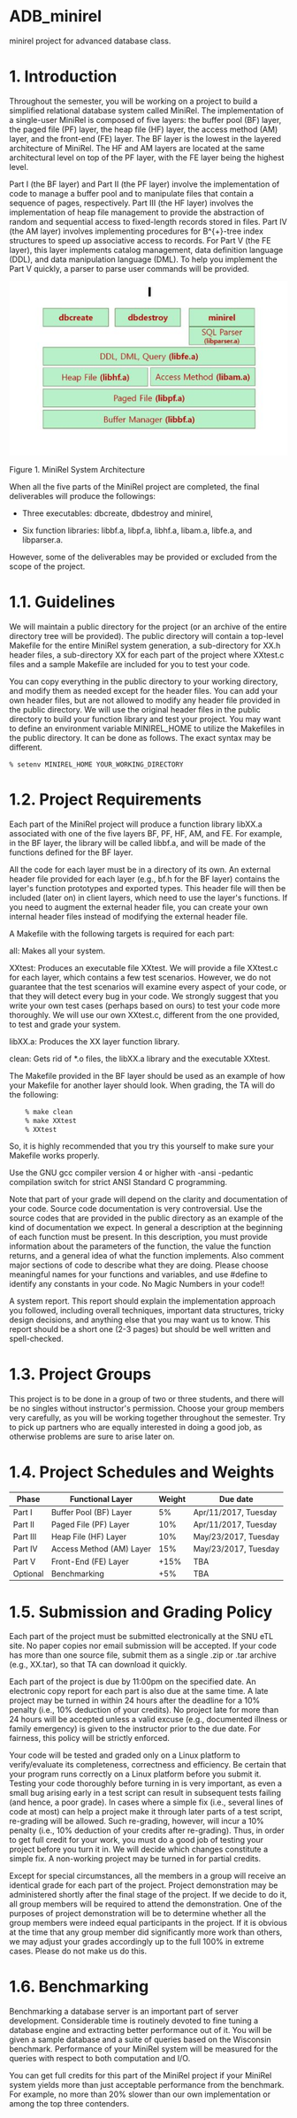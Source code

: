 # ADB_minirel
minirel project for advanced database class.

# 1. Introduction

Throughout the semester, you will be working on a project to build a simplified relational database system called MiniRel. The implementation of a single-user MiniRel is composed of five layers: the buffer pool (BF) layer, the paged file (PF) layer, the heap file (HF) layer, the access method (AM) layer, and the front-end (FE) layer. The BF layer is the lowest in the layered architecture of MiniRel. The HF and AM layers are located at the same architectural level on top of the PF layer, with the FE layer being the highest level.

Part I (the BF layer) and Part II (the PF layer) involve the implementation of code to manage a buffer pool and to manipulate files that contain a sequence of pages, respectively. Part III (the HF layer) involves the implementation of heap file management to provide the abstraction of random and sequential access to fixed-length records stored in files. Part IV (the AM layer) involves implementing procedures for B^{+}-tree index structures to speed up associative access to records. For Part V (the FE layer), this layer implements catalog management, data definition language (DDL), and data manipulation language (DML). To help you implement the Part V quickly, a parser to parse user commands will be provided.

![minirel system architecture](https://github.com/gadimli93/ADB_minirel/blob/master/miniral%20system%20arch.JPG)

Figure 1. MiniRel System Architecture
 
When all the five parts of the MiniRel project are completed, the final deliverables will produce the followings:

* Three executables: dbcreate, dbdestroy and minirel,

* Six function libraries: libbf.a, libpf.a, libhf.a, libam.a, libfe.a, and libparser.a.

However, some of the deliverables may be provided or excluded from the scope of the project.

# 1.1. Guidelines

We will maintain a public directory for the project (or an archive of the entire directory tree will be provided). The public directory will contain a top-level Makefile for the entire MiniRel system generation, a sub-directory for XX.h header files, a sub-directory XX for each part of the project where XXtest.c files and a sample Makefile are included for you to test your code.

You can copy everything in the public directory to your working directory, and modify them as needed except for the header files. You can add your own header files, but are not allowed to modify any header file provided in the public directory. We will use the original header files in the public directory to build your function library and test your project. You may want to define an environment variable MINIREL_HOME to utilize the Makefiles in the public directory. It can be done as follows. The exact syntax may be different.

    % setenv MINIREL_HOME YOUR_WORKING_DIRECTORY

# 1.2. Project Requirements

Each part of the MiniRel project will produce a function library libXX.a associated with one of the five layers BF, PF, HF, AM, and FE. For example, in the BF layer, the library will be called libbf.a, and will be made of the functions defined for the BF layer.

All the code for each layer must be in a directory of its own. An external header file provided for each layer (e.g., bf.h for the BF layer) contains the layer's function prototypes and exported types. This header file will then be included (later on) in client layers, which need to use the layer's functions. If you need to augment the external header file, you can create your own internal header files instead of modifying the external header file.

A Makefile with the following targets is required for each part:

  all: Makes all your system.

XXtest: Produces an executable file XXtest. We will provide a file XXtest.c for each layer, which contains a few test scenarios. However, we do not guarantee that the test scenarios will examine every aspect of your code, or that they will detect every bug in your code. We strongly suggest that you write your own test cases (perhaps based on ours) to test your code more thoroughly. We will use our own XXtest.c, different from the one provided, to test and grade your system.

libXX.a: Produces the XX layer function library.

clean: Gets rid of *.o files, the libXX.a library and the executable XXtest.

The Makefile provided in the BF layer should be used as an example of how your Makefile for another layer should look. When grading, the TA will do the following:

        % make clean
        % make XXtest
        % XXtest
        
So, it is highly recommended that you try this yourself to make sure your Makefile works properly.

Use the GNU gcc compiler version 4 or higher with -ansi -pedantic compilation switch for strict ANSI Standard C programming.

Note that part of your grade will depend on the clarity and documentation of your code. Source code documentation is very controversial. Use the source codes that are provided in the public directory as an example of the kind of documentation we expect. In general a description at the beginning of each function must be present. In this description, you must provide information about the parameters of the function, the value the function returns, and a general idea of what the function implements. Also comment major sections of code to describe what they are doing. Please choose meaningful names for your functions and variables, and use #define to identify any constants in your code. No Magic Numbers in your code!!

A system report. This report should explain the implementation approach you followed, including overall techniques, important data structures, tricky design decisions, and anything else that you may want us to know. This report should be a short one (2-3 pages) but should be well written and spell-checked.

# 1.3. Project Groups

This project is to be done in a group of two or three students, and there will be no singles without instructor's permission. Choose your group members very carefully, as you will be working together throughout the semester. Try to pick up partners who are equally interested in doing a good job, as otherwise problems are sure to arise later on.

# 1.4. Project Schedules and Weights

| Phase |	Functional Layer |	Weight	| Due date |
| --- | --- | --- | --- |
| Part I |	Buffer Pool (BF) Layer |	5%	| Apr/11/2017, Tuesday |
| Part II	| Paged File (PF) Layer |	10%	| Apr/11/2017, Tuesday |
| Part III	| Heap File (HF) Layer |	10%	| May/23/2017, Tuesday |
| Part IV |	Access Method (AM) Layer |	15% |	May/23/2017, Tuesday |
| Part V |	Front-End (FE) Layer |	+15% |	TBA |
| Optional |	Benchmarking |	+5% |	TBA |

# 1.5. Submission and Grading Policy

Each part of the project must be submitted electronically at the SNU eTL site. No paper copies nor email submission will be accepted. If your code has more than one source file, submit them as a single .zip or .tar archive (e.g., XX.tar), so that TA can download it quickly.

Each part of the project is due by 11:00pm on the specified date. An electronic copy report for each part is also due at the same time. A late project may be turned in within 24 hours after the deadline for a 10% penalty (i.e., 10% deduction of your credits). No project late for more than 24 hours will be accepted unless a valid excuse (e.g., documented illness or family emergency) is given to the instructor prior to the due date. For fairness, this policy will be strictly enforced.

Your code will be tested and graded only on a Linux platform to verify/evaluate its completeness, correctness and efficiency. Be certain that your program runs correctly on a Linux platform before you submit it. Testing your code thoroughly before turning in is very important, as even a small bug arising early in a test script can result in subsequent tests failing (and hence, a poor grade). In cases where a simple fix (i.e., several lines of code at most) can help a project make it through later parts of a test script, re-grading will be allowed. Such re-grading, however, will incur a 10% penalty (i.e., 10% deduction of your credits after re-grading). Thus, in order to get full credit for your work, you must do a good job of testing your project before you turn it in. We will decide which changes constitute a simple fix. A non-working project may be turned in for partial credits.

Except for special circumstances, all the members in a group will receive an identical grade for each part of the project. Project demonstration may be administered shortly after the final stage of the project. If we decide to do it, all group members will be required to attend the demonstration. One of the purposes of project demonstration will be to determine whether all the group members were indeed equal participants in the project. If it is obvious at the time that any group member did significantly more work than others, we may adjust your grades accordingly up to the full 100% in extreme cases. Please do not make us do this.

# 1.6. Benchmarking

Benchmarking a database server is an important part of server development. Considerable time is routinely devoted to fine tuning a database engine and extracting better performance out of it. You will be given a sample database and a suite of queries based on the Wisconsin benchmark. Performance of your MiniRel system will be measured for the queries with respect to both computation and I/O.

You can get full credits for this part of the MiniRel project if your MiniRel system yields more than just acceptable performance from the benchmark. For example, no more than 20% slower than our own implementation or among the top three contenders.
